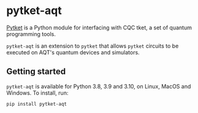 # pytket-aqt

[Pytket](https://cqcl.github.io/pytket) is a Python module for interfacing
with CQC tket, a set of quantum programming tools.

`pytket-aqt` is an extension to `pytket` that allows `pytket` circuits to be
executed on AQT's quantum devices and simulators.

## Getting started

`pytket-aqt` is available for Python 3.8, 3.9 and 3.10, on Linux, MacOS and Windows. To
install, run:

```pip install pytket-aqt```
